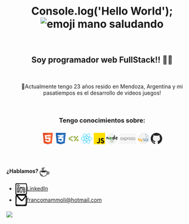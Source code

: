 <h1 align="center"> Console.log('Hello World'); <img src="https://tenor.com/view/waving-hi-hello-emoji-wave-gif-11366012.gif" alt="emoji mano saludando" width="40px"/></h1>  
<br>

<h2 align="center">Soy programador web FullStack!! 👨‍💻</h3>
<br>
<p align="center"> 🌱Actualmente tengo 23 años resido en Mendoza, Argentina y mi pasatiempos es el desarrollo de videos juegos!</p>
<br>

<h3 align="center">Tengo conocimientos sobre: <h3/>

 <p align="center">

 <img src="img/html2.svg" alt="HTML" width="30px"/>

 <img src="img/css.svg" alt="CSS" width="30px" />
 <img src="img/ejs.png" alt="Ejs" width="30px"/>

 <img src="img/react.svg" alt="React" width="30px" />

 <img src="img/js.png" alt="Java Script" width="30px" />

 <img src="img/nodejs.png" alt="Node.js" width="30px" />

 <img src="img/express.jpg" alt="Express" width="45px" />

<img src="img/mysql.png" alt="MySQL" width="30px" />
 <img src="img/github.png" alt="Github" width="30px" />
  
</p>
<br>
                                                                                                                                          
#### ¿Hablamos? <img align="center" src="img/food_coffee-1.svg" alt="cafecito" height="25" width="25"/>
- <a href="https://www.linkedin.com/in/franco-mammoli-0a4455142/" target="blank"><img align="center" src="img/logo_linkedin.svg" alt="Franco Mammoli" height="30" width="30" />LinkedIn</a>
- <a href="francomammoli@hotmail.com" target="blank"><img align="center" src="img/logo_email_mail.svg" alt="correo personal" height="30" width="30" />francomammoli@hotmail.com</a>
                                                                                                                 
<img src="https://tenor.com/view/ice-age-sid-call-me-give-me-your-number-give-me-a-call-gif-16699821.gif" height="180" />


